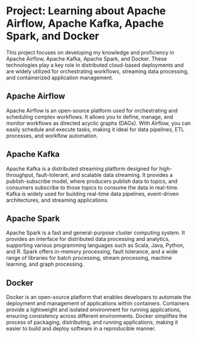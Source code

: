 # Project: Learning about Apache Airflow, Apache Kafka, Apache Spark, and Docker

This project focuses on developing my knowledge and proficiency in Apache Airflow, Apache Kafka, Apache Spark, and Docker. These technologies play a key role in distributed cloud-based deployments and are widely utilized for orchestrating workflows, streaming data processing, and containerized application management.

## Apache Airflow
Apache Airflow is an open-source platform used for orchestrating and scheduling complex workflows. It allows you to define, manage, and monitor workflows as directed acyclic graphs (DAGs). With Airflow, you can easily schedule and execute tasks, making it ideal for data pipelines, ETL processes, and workflow automation.

## Apache Kafka
Apache Kafka is a distributed streaming platform designed for high-throughput, fault-tolerant, and scalable data streaming. It provides a publish-subscribe model, where producers publish data to topics, and consumers subscribe to those topics to consume the data in real-time. Kafka is widely used for building real-time data pipelines, event-driven architectures, and streaming applications.

## Apache Spark
Apache Spark is a fast and general-purpose cluster computing system. It provides an interface for distributed data processing and analytics, supporting various programming languages such as Scala, Java, Python, and R. Spark offers in-memory processing, fault tolerance, and a wide range of libraries for batch processing, stream processing, machine learning, and graph processing.

## Docker
Docker is an open-source platform that enables developers to automate the deployment and management of applications within containers. Containers provide a lightweight and isolated environment for running applications, ensuring consistency across different environments. Docker simplifies the process of packaging, distributing, and running applications, making it easier to build and deploy software in a reproducible manner.
